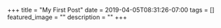 +++
title =  "My First Post"
date = 2019-04-05T08:31:26-07:00
tags = []
featured_image = ""
description = ""
+++
